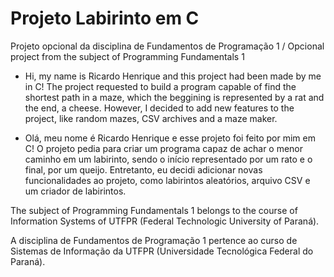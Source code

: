 # Projeto Labirinto em C

Projeto opcional da disciplina de Fundamentos de Programação 1
/ Opcional project from the subject of Programming Fundamentals 1

- Hi, my name is Ricardo Henrique and this project had been made by me in C! The project requested to build a program capable of find the shortest path in a maze, which the beggining is represented by a rat and the end, a cheese. However, I decided to add new features to the project, like random mazes, CSV archives and a maze maker. 

- Olá, meu nome é Ricardo Henrique e esse projeto foi feito por mim em C! O projeto pedia para criar um programa capaz de achar o menor caminho em um labirinto, sendo o início representado por um rato e o final, por um queijo. Entretanto, eu decidi adicionar novas funcionalidades ao projeto, como labirintos aleatórios, arquivo CSV e um criador de labirintos.

The subject of Programming Fundamentals 1 belongs to the course of Information Systems of UTFPR (Federal Technologic University of Paraná).

A disciplina de Fundamentos de Programação 1 pertence ao curso de Sistemas de Informação da UTFPR (Universidade Tecnológica Federal do Paraná).
